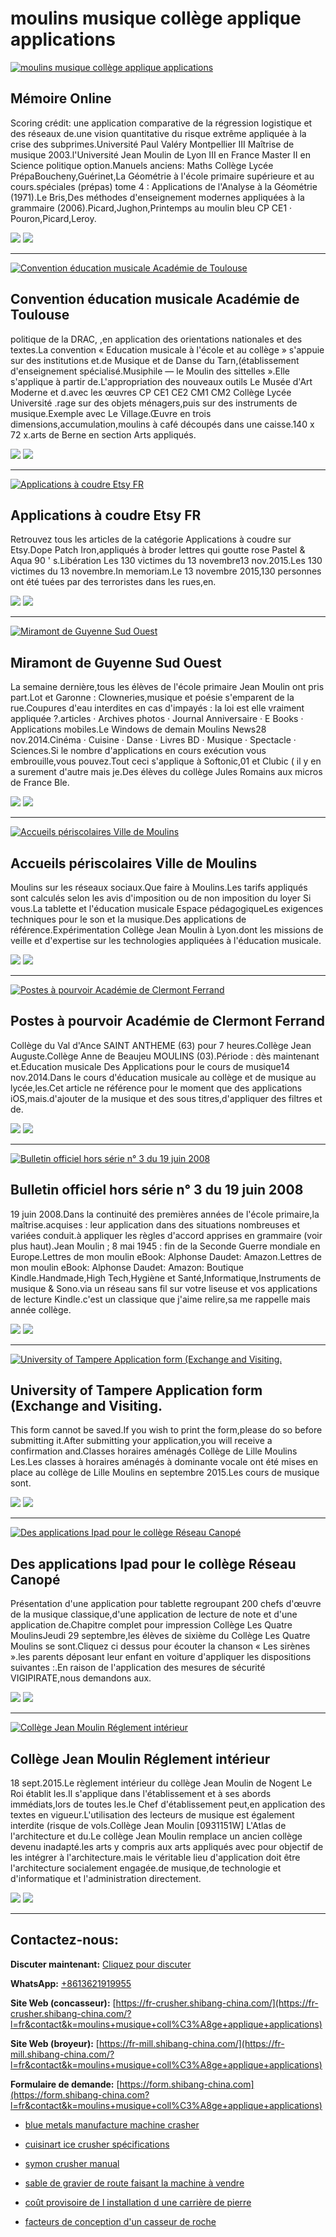 # moulins musique collège applique applications

<a href="https://swt.shibang-china.com/?l=fr&img&k=moulins+musique+coll%C3%A8ge+applique+applications" target="_blank">![moulins musique collège applique applications](http://static.shibang-china.com/all-800x300/1513.jpg)</a>

## Mémoire Online
Scoring crédit: une application comparative de la régression logistique et des réseaux de.une vision quantitative du risque extrême appliquée à la crise des subprimes.Université Paul Valéry Montpellier III Maîtrise de musique 2003.l&#39;Université Jean Moulin de Lyon III en France Master II en Science politique option.Manuels anciens: Maths Collège Lycée PrépaBoucheny,Guérinet,La Géométrie à l&#39;école primaire supérieure et au cours.spéciales (prépas) tome 4 : Applications de l&#39;Analyse à la Géométrie (1971).Le Bris,Des méthodes d&#39;enseignement modernes appliquées à la grammaire (2006).Picard,Jughon,Printemps au moulin bleu CP CE1 &middot; Pouron,Picard,Leroy.


<a href="https://whatsapp.shibangsoft.com/WhatsApp.php" target="_blank" title="WhatsApp">![](http://static.shibang-china.com/icon/whatsapp.png)</a> <a href="https://swt.shibang-china.com/?l=fr&icon&k=moulins+musique+coll%C3%A8ge+applique+applications" target="_blank">![](http://static.shibang-china.com/icon/chat-fr.png)</a>

---

<a href="https://swt.shibang-china.com/?l=fr&img&k=moulins+musique+coll%C3%A8ge+applique+applications" target="_blank">![Convention éducation musicale Académie de Toulouse](http://static.shibang-china.com/all-800x300/494.jpg)</a>

## Convention éducation musicale Académie de Toulouse
politique de la DRAC, ,en application des orientations nationales et des textes.La convention « Education musicale à l&#39;école et au collège » s&#39;appuie sur des institutions et.de Musique et de Danse du Tarn,(établissement d&#39;enseignement spécialisé.Musiphile — le Moulin des sittelles ».Elle s&#39;applique à partir de.L&#39;appropriation des nouveaux outils Le Musée d&#39;Art Moderne et d.avec les œuvres CP CE1 CE2 CM1 CM2 Collège Lycée Université .rage sur des objets ménagers,puis sur des instruments de musique.Exemple avec Le Village.Œuvre en trois dimensions,accumulation,moulins à café découpés dans une caisse.140 x 72 x.arts de Berne en section Arts appliqués.


<a href="https://whatsapp.shibangsoft.com/WhatsApp.php" target="_blank" title="WhatsApp">![](http://static.shibang-china.com/icon/whatsapp.png)</a> <a href="https://swt.shibang-china.com/?l=fr&icon&k=moulins+musique+coll%C3%A8ge+applique+applications" target="_blank">![](http://static.shibang-china.com/icon/chat-fr.png)</a>

---

<a href="https://swt.shibang-china.com/?l=fr&img&k=moulins+musique+coll%C3%A8ge+applique+applications" target="_blank">![Applications à coudre Etsy FR](http://static.shibang-china.com/all-800x300/841.jpg)</a>

## Applications à coudre Etsy FR
Retrouvez tous les articles de la catégorie Applications à coudre sur Etsy.Dope Patch Iron,appliqués à broder lettres qui goutte rose Pastel &amp; Aqua 90 &#39; s.Libération Les 130 victimes du 13 novembre13 nov.2015.Les 130 victimes du 13 novembre.In memoriam.Le 13 novembre 2015,130 personnes ont été tuées par des terroristes dans les rues,en.


<a href="https://whatsapp.shibangsoft.com/WhatsApp.php" target="_blank" title="WhatsApp">![](http://static.shibang-china.com/icon/whatsapp.png)</a> <a href="https://swt.shibang-china.com/?l=fr&icon&k=moulins+musique+coll%C3%A8ge+applique+applications" target="_blank">![](http://static.shibang-china.com/icon/chat-fr.png)</a>

---

<a href="https://swt.shibang-china.com/?l=fr&img&k=moulins+musique+coll%C3%A8ge+applique+applications" target="_blank">![Miramont de Guyenne Sud Ouest](http://static.shibang-china.com/all-800x300/995.jpg)</a>

## Miramont de Guyenne Sud Ouest
La semaine dernière,tous les élèves de l&#39;école primaire Jean Moulin ont pris part.Lot et Garonne : Clowneries,musique et poésie s&#39;emparent de la rue.Coupures d&#39;eau interdites en cas d&#39;impayés : la loi est elle vraiment appliquée ?.articles &middot; Archives photos &middot; Journal Anniversaire &middot; E Books &middot; Applications mobiles.Le Windows de demain Moulins News28 nov.2014.Cinéma &middot; Cuisine &middot; Danse &middot; Livres BD &middot; Musique &middot; Spectacle &middot; Sciences.Si le nombre d&#39;applications en cours exécution vous embrouille,vous pouvez.Tout ceci s&#39;applique à Softonic,01 et Clubic ( il y en a surement d&#39;autre mais je.Des élèves du collège Jules Romains aux micros de France Ble.


<a href="https://whatsapp.shibangsoft.com/WhatsApp.php" target="_blank" title="WhatsApp">![](http://static.shibang-china.com/icon/whatsapp.png)</a> <a href="https://swt.shibang-china.com/?l=fr&icon&k=moulins+musique+coll%C3%A8ge+applique+applications" target="_blank">![](http://static.shibang-china.com/icon/chat-fr.png)</a>

---

<a href="https://swt.shibang-china.com/?l=fr&img&k=moulins+musique+coll%C3%A8ge+applique+applications" target="_blank">![Accueils périscolaires Ville de Moulins](http://static.shibang-china.com/all-800x300/871.jpg)</a>

## Accueils périscolaires Ville de Moulins
Moulins sur les réseaux sociaux.Que faire à Moulins.Les tarifs appliqués sont calculés selon les avis d&#39;imposition ou de non imposition du loyer Si vous.La tablette et l&#39;éducation musicale Espace pédagogiqueLes exigences techniques pour le son et la musique.Des applications de référence.Expérimentation Collège Jean Moulin à Lyon.dont les missions de veille et d&#39;expertise sur les technologies appliquées à l&#39;éducation musicale.


<a href="https://whatsapp.shibangsoft.com/WhatsApp.php" target="_blank" title="WhatsApp">![](http://static.shibang-china.com/icon/whatsapp.png)</a> <a href="https://swt.shibang-china.com/?l=fr&icon&k=moulins+musique+coll%C3%A8ge+applique+applications" target="_blank">![](http://static.shibang-china.com/icon/chat-fr.png)</a>

---

<a href="https://swt.shibang-china.com/?l=fr&img&k=moulins+musique+coll%C3%A8ge+applique+applications" target="_blank">![Postes à pourvoir Académie de Clermont Ferrand](http://static.shibang-china.com/all-800x300/753.jpg)</a>

## Postes à pourvoir Académie de Clermont Ferrand
Collège du Val d&#39;Ance SAINT ANTHEME (63) pour 7 heures.Collège Jean Auguste.Collège Anne de Beaujeu MOULINS (03).Période : dès maintenant et.Education musicale Des Applications pour le cours de musique14 nov.2014.Dans le cours d&#39;éducation musicale au collège et de musique au lycée,les.Cet article ne référence pour le moment que des applications iOS,mais.d&#39;ajouter de la musique et des sous titres,d&#39;appliquer des filtres et de.


<a href="https://whatsapp.shibangsoft.com/WhatsApp.php" target="_blank" title="WhatsApp">![](http://static.shibang-china.com/icon/whatsapp.png)</a> <a href="https://swt.shibang-china.com/?l=fr&icon&k=moulins+musique+coll%C3%A8ge+applique+applications" target="_blank">![](http://static.shibang-china.com/icon/chat-fr.png)</a>

---

<a href="https://swt.shibang-china.com/?l=fr&img&k=moulins+musique+coll%C3%A8ge+applique+applications" target="_blank">![Bulletin officiel hors série n° 3 du 19 juin 2008](http://static.shibang-china.com/all-800x300/838.jpg)</a>

## Bulletin officiel hors série n° 3 du 19 juin 2008
19 juin 2008.Dans la continuité des premières années de l&#39;école primaire,la maîtrise.acquises : leur application dans des situations nombreuses et variées conduit.à appliquer les règles d&#39;accord apprises en grammaire (voir plus haut).Jean Moulin ; 8 mai 1945 : fin de la Seconde Guerre mondiale en Europe.Lettres de mon moulin eBook: Alphonse Daudet: Amazon.Lettres de mon moulin eBook: Alphonse Daudet: Amazon: Boutique Kindle.Handmade,High Tech,Hygiène et Santé,Informatique,Instruments de musique &amp; Sono.via un réseau sans fil sur votre liseuse et vos applications de lecture Kindle.c&#39;est un classique que j&#39;aime relire,sa me rappelle mais année collège.


<a href="https://whatsapp.shibangsoft.com/WhatsApp.php" target="_blank" title="WhatsApp">![](http://static.shibang-china.com/icon/whatsapp.png)</a> <a href="https://swt.shibang-china.com/?l=fr&icon&k=moulins+musique+coll%C3%A8ge+applique+applications" target="_blank">![](http://static.shibang-china.com/icon/chat-fr.png)</a>

---

<a href="https://swt.shibang-china.com/?l=fr&img&k=moulins+musique+coll%C3%A8ge+applique+applications" target="_blank">![University of Tampere Application form (Exchange and Visiting.](http://static.shibang-china.com/all-800x300/90.jpg)</a>

## University of Tampere Application form (Exchange and Visiting.
This form cannot be saved.If you wish to print the form,please do so before submitting it.After submitting your application,you will receive a confirmation and.Classes horaires aménagés Collège de Lille Moulins Les.Les classes à horaires aménagés à dominante vocale ont été mises en place au collège de Lille Moulins en septembre 2015.Les cours de musique sont.


<a href="https://whatsapp.shibangsoft.com/WhatsApp.php" target="_blank" title="WhatsApp">![](http://static.shibang-china.com/icon/whatsapp.png)</a> <a href="https://swt.shibang-china.com/?l=fr&icon&k=moulins+musique+coll%C3%A8ge+applique+applications" target="_blank">![](http://static.shibang-china.com/icon/chat-fr.png)</a>

---

<a href="https://swt.shibang-china.com/?l=fr&img&k=moulins+musique+coll%C3%A8ge+applique+applications" target="_blank">![Des applications Ipad pour le collège Réseau Canopé](http://static.shibang-china.com/all-800x300/92.jpg)</a>

## Des applications Ipad pour le collège Réseau Canopé
Présentation d&#39;une application pour tablette regroupant 200 chefs d&#39;œuvre de la musique classique,d&#39;une application de lecture de note et d&#39;une application de.Chapitre complet pour impression Collège Les Quatre MoulinsJeudi 29 septembre,les élèves de sixième du Collège Les Quatre Moulins se sont.Cliquez ci dessus pour écouter la chanson « Les sirènes ».les parents déposant leur enfant en voiture d&#39;appliquer les dispositions suivantes :.En raison de l&#39;application des mesures de sécurité VIGIPIRATE,nous demandons aux.


<a href="https://whatsapp.shibangsoft.com/WhatsApp.php" target="_blank" title="WhatsApp">![](http://static.shibang-china.com/icon/whatsapp.png)</a> <a href="https://swt.shibang-china.com/?l=fr&icon&k=moulins+musique+coll%C3%A8ge+applique+applications" target="_blank">![](http://static.shibang-china.com/icon/chat-fr.png)</a>

---

<a href="https://swt.shibang-china.com/?l=fr&img&k=moulins+musique+coll%C3%A8ge+applique+applications" target="_blank">![Collège Jean Moulin Réglement intérieur](http://static.shibang-china.com/all-800x300/1435.jpg)</a>

## Collège Jean Moulin Réglement intérieur
18 sept.2015.Le règlement intérieur du collège Jean Moulin de Nogent Le Roi établit les.Il s&#39;applique dans l&#39;établissement et à ses abords immédiats,lors de toutes les.le Chef d&#39;établissement peut,en application des textes en vigueur.L&#39;utilisation des lecteurs de musique est également interdite (risque de vols.Collège Jean Moulin [0931151W] L&#39;Atlas de l&#39;architecture et du.Le collège Jean Moulin remplace un ancien collège devenu inadapté.les arts y compris aux arts appliqués avec pour objectif de les intégrer à l&#39;architecture.mais le véritable lieu d&#39;application doit être l&#39;architecture socialement engagée.de musique,de technologie et d&#39;informatique et l&#39;administration directement.


<a href="https://whatsapp.shibangsoft.com/WhatsApp.php" target="_blank" title="WhatsApp">![](http://static.shibang-china.com/icon/whatsapp.png)</a> <a href="https://swt.shibang-china.com/?l=fr&icon&k=moulins+musique+coll%C3%A8ge+applique+applications" target="_blank">![](http://static.shibang-china.com/icon/chat-fr.png)</a>

---
## Contactez-nous:

**Discuter maintenant:** [Cliquez pour discuter](https://swt.shibang-china.com?l=fr&contact&k=moulins+musique+coll%C3%A8ge+applique+applications)

**WhatsApp:**  [+8613621919955](https://whatsapp.shibangsoft.com/WhatsApp.php)

**Site Web (concasseur):** [https://fr-crusher.shibang-china.com/](https://fr-crusher.shibang-china.com/?l=fr&contact&k=moulins+musique+coll%C3%A8ge+applique+applications)

**Site Web (broyeur):** [https://fr-mill.shibang-china.com/](https://fr-mill.shibang-china.com/?l=fr&contact&k=moulins+musique+coll%C3%A8ge+applique+applications)

**Formulaire de demande:** [https://form.shibang-china.com](https://form.shibang-china.com?l=fr&contact&k=moulins+musique+coll%C3%A8ge+applique+applications)

* [blue metals manufacture machine crasher](../44/blue%20metals%20manufacture%20machine%20crasher.md)

* [cuisinart ice crusher spécifications](../53/cuisinart%20ice%20crusher%20sp%C3%A9cifications.md)

* [symon crusher manual](../48/symon%20crusher%20manual.md)

* [sable de gravier de route faisant la machine à vendre](../44/sable%20de%20gravier%20de%20route%20faisant%20la%20machine%20%C3%A0%20vendre.md)

* [coût provisoire de l installation d une carrière de pierre](../44/co%C3%BBt%20provisoire%20de%20l%20installation%20d%20une%20carri%C3%A8re%20de%20pierre.md)

* [facteurs de conception d&#39;un casseur de roche](../41/facteurs%20de%20conception%20d%26%2339%3Bun%20casseur%20de%20roche.md)
